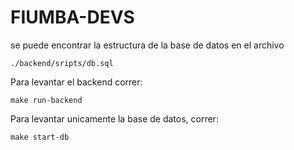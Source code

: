 # FIUMBA-DEVS

se puede encontrar la estructura de la base de datos 
en el archivo 
```
./backend/sripts/db.sql
```
Para levantar el backend correr:
```
make run-backend
```
Para levantar unicamente la base de datos, correr:
```
make start-db
```

